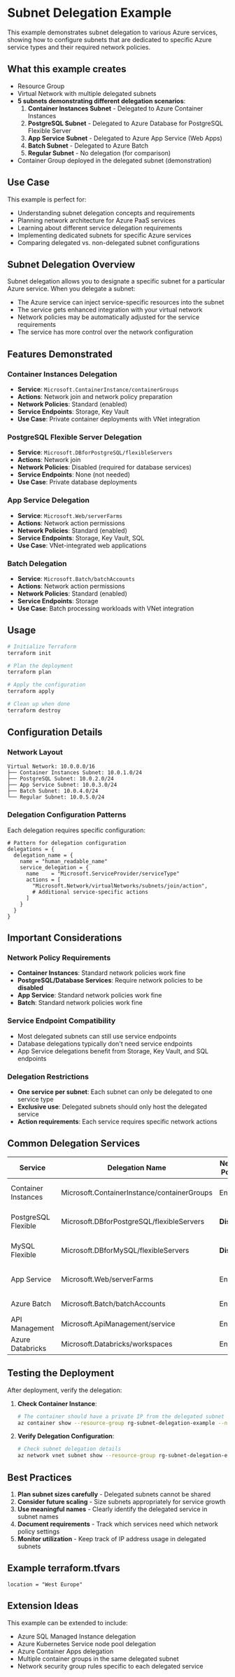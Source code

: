 # Subnet Delegation Example

This example demonstrates subnet delegation to various Azure services, showing how to configure subnets that are dedicated to specific Azure service types and their required network policies.

## What this example creates

- Resource Group
- Virtual Network with multiple delegated subnets
- **5 subnets demonstrating different delegation scenarios**:
  1. **Container Instances Subnet** - Delegated to Azure Container Instances
  2. **PostgreSQL Subnet** - Delegated to Azure Database for PostgreSQL Flexible Server
  3. **App Service Subnet** - Delegated to Azure App Service (Web Apps)
  4. **Batch Subnet** - Delegated to Azure Batch
  5. **Regular Subnet** - No delegation (for comparison)
- Container Group deployed in the delegated subnet (demonstration)

## Use Case

This example is perfect for:
- Understanding subnet delegation concepts and requirements
- Planning network architecture for Azure PaaS services
- Learning about different service delegation requirements
- Implementing dedicated subnets for specific Azure services
- Comparing delegated vs. non-delegated subnet configurations

## Subnet Delegation Overview

Subnet delegation allows you to designate a specific subnet for a particular Azure service. When you delegate a subnet:
- The Azure service can inject service-specific resources into the subnet
- The service gets enhanced integration with your virtual network
- Network policies may be automatically adjusted for the service requirements
- The service has more control over the network configuration

## Features Demonstrated

### Container Instances Delegation
- **Service**: `Microsoft.ContainerInstance/containerGroups`
- **Actions**: Network join and network policy preparation
- **Network Policies**: Standard (enabled)
- **Service Endpoints**: Storage, Key Vault
- **Use Case**: Private container deployments with VNet integration

### PostgreSQL Flexible Server Delegation
- **Service**: `Microsoft.DBforPostgreSQL/flexibleServers`
- **Actions**: Network join
- **Network Policies**: Disabled (required for database services)
- **Service Endpoints**: None (not needed)
- **Use Case**: Private database deployments

### App Service Delegation
- **Service**: `Microsoft.Web/serverFarms`
- **Actions**: Network action permissions
- **Network Policies**: Standard (enabled)
- **Service Endpoints**: Storage, Key Vault, SQL
- **Use Case**: VNet-integrated web applications

### Batch Delegation
- **Service**: `Microsoft.Batch/batchAccounts`
- **Actions**: Network action permissions
- **Network Policies**: Standard (enabled)
- **Service Endpoints**: Storage
- **Use Case**: Batch processing workloads with VNet integration

## Usage

```bash
# Initialize Terraform
terraform init

# Plan the deployment
terraform plan

# Apply the configuration
terraform apply

# Clean up when done
terraform destroy
```

## Configuration Details

### Network Layout
```
Virtual Network: 10.0.0.0/16
├── Container Instances Subnet: 10.0.1.0/24
├── PostgreSQL Subnet: 10.0.2.0/24
├── App Service Subnet: 10.0.3.0/24
├── Batch Subnet: 10.0.4.0/24
└── Regular Subnet: 10.0.5.0/24
```

### Delegation Configuration Patterns

Each delegation requires specific configuration:

```hcl
# Pattern for delegation configuration
delegations = {
  delegation_name = {
    name = "human_readable_name"
    service_delegation = {
      name    = "Microsoft.ServiceProvider/serviceType"
      actions = [
        "Microsoft.Network/virtualNetworks/subnets/join/action",
        # Additional service-specific actions
      ]
    }
  }
}
```

## Important Considerations

### Network Policy Requirements
- **Container Instances**: Standard network policies work fine
- **PostgreSQL/Database Services**: Require network policies to be **disabled**
- **App Service**: Standard network policies work fine
- **Batch**: Standard network policies work fine

### Service Endpoint Compatibility
- Most delegated subnets can still use service endpoints
- Database delegations typically don't need service endpoints
- App Service delegations benefit from Storage, Key Vault, and SQL endpoints

### Delegation Restrictions
- **One service per subnet**: Each subnet can only be delegated to one service type
- **Exclusive use**: Delegated subnets should only host the delegated service
- **Action requirements**: Each service requires specific network actions

## Common Delegation Services

| Service | Delegation Name | Network Policies | Common Use Case |
|---------|----------------|------------------|-----------------|
| Container Instances | Microsoft.ContainerInstance/containerGroups | Enabled | Private container deployments |
| PostgreSQL Flexible | Microsoft.DBforPostgreSQL/flexibleServers | **Disabled** | Private database access |
| MySQL Flexible | Microsoft.DBforMySQL/flexibleServers | **Disabled** | Private database access |
| App Service | Microsoft.Web/serverFarms | Enabled | VNet-integrated web apps |
| Azure Batch | Microsoft.Batch/batchAccounts | Enabled | Batch processing |
| API Management | Microsoft.ApiManagement/service | Enabled | Private API gateways |
| Azure Databricks | Microsoft.Databricks/workspaces | Enabled | Analytics workloads |

## Testing the Deployment

After deployment, verify the delegation:

1. **Check Container Instance**:
   ```bash
   # The container should have a private IP from the delegated subnet
   az container show --resource-group rg-subnet-delegation-example --name aci-delegation-example
   ```

2. **Verify Delegation Configuration**:
   ```bash
   # Check subnet delegation details
   az network vnet subnet show --resource-group rg-subnet-delegation-example --vnet-name vnet-subnet-delegation-example --name subnet-container-instances
   ```

## Best Practices

1. **Plan subnet sizes carefully** - Delegated subnets cannot be shared
2. **Consider future scaling** - Size subnets appropriately for service growth
3. **Use meaningful names** - Clearly identify the delegated service in subnet names
4. **Document requirements** - Track which services need which network policy settings
5. **Monitor utilization** - Keep track of IP address usage in delegated subnets

## Example terraform.tfvars

```hcl
location = "West Europe"
```

## Extension Ideas

This example can be extended to include:
- Azure SQL Managed Instance delegation
- Azure Kubernetes Service node pool delegation
- Azure Container Apps delegation
- Multiple container groups in the same delegated subnet
- Network security group rules specific to each delegated service
